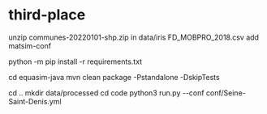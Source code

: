 # third-place
unzip communes-20220101-shp.zip in data/iris
FD_MOBPRO_2018.csv
add matsim-conf

python -m pip install -r requirements.txt

cd equasim-java
mvn clean package -Pstandalone -DskipTests

cd ..
mkdir data/processed
cd code
python3 run.py --conf conf/Seine-Saint-Denis.yml
